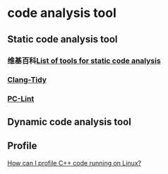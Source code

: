 # code analysis tool

## Static code analysis tool



### 维基百科[List of tools for static code analysis](https://en.wikipedia.org/wiki/List_of_tools_for_static_code_analysis)



### [Clang-Tidy](https://clang.llvm.org/extra/clang-tidy/#id1)



### [PC-Lint](https://en.wikipedia.org/wiki/PC-Lint)



## Dynamic code analysis tool

## Profile

[How can I profile C++ code running on Linux?](https://stackoverflow.com/questions/375913/how-can-i-profile-c-code-running-on-linux?rq=1)